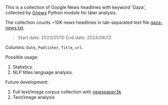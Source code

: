 This is a collection of Google News headlines with keyword 'Gaza', collected by [Gnews](https://pypi.org/project/gnews/) Python module for later analysis.

The collection counts ~10K news headlines in tab-separated text file [gaza-news.txt](https://github.com/evgeny-kolonsky/gaza-news/blob/main/gaza-news.txt).
> Start date: 2023/01/10
> End date: 2024/06/12 

Columns:
`Date`, `Publisher`, `Title`, `url`.

Possible usage:
1. Statistics.
2. NLP titles language analysis.

Future development:
1. Full text/image corpus collection with [newspaper3k](https://newspaper.readthedocs.io/en/latest/)
2. Text/image analysis 
